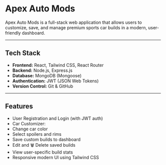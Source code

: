 # Apex Auto Mods

Apex Auto Mods is a full-stack web application that allows users to customize, save, and manage premium sports car builds in a modern, user-friendly dashboard.

---

##  Tech Stack

- **Frontend:** React, Tailwind CSS, React Router
- **Backend:** Node.js, Express.js
- **Database:** MongoDB (Mongoose)
- **Authentication:** JWT (JSON Web Tokens)
- **Version Control:** Git & GitHub

---

##  Features

-  User Registration and Login (with JWT auth)
-  Car Customizer:
  - Change car color
  - Select spoilers and rims
-  Save custom builds to dashboard
-  Edit and 🗑️ Delete saved builds
-  View user-specific build stats
-  Responsive modern UI using Tailwind CSS
